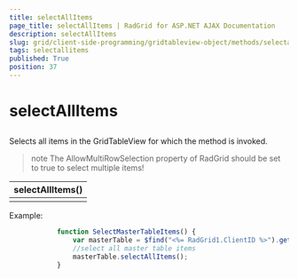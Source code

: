 ```yaml
---
title: selectAllItems
page_title: selectAllItems | RadGrid for ASP.NET AJAX Documentation
description: selectAllItems
slug: grid/client-side-programming/gridtableview-object/methods/selectallitems
tags: selectallitems
published: True
position: 37
---
```


# selectAllItems



## 

Selects all items in the GridTableView for which the method is invoked.

>note The AllowMultiRowSelection property of RadGrid should be set to true to select multiple items!
>



|  **selectAllItems()**  |
| ------ |
||

Example:

````JavaScript
	        function SelectMasterTableItems() {
	            var masterTable = $find("<%= RadGrid1.ClientID %>").get_masterTableView();
	            //select all master table items
	            masterTable.selectAllItems();
	        }
````


